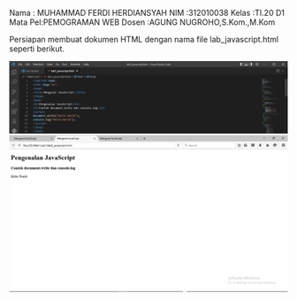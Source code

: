 Nama    : MUHAMMAD FERDI HERDIANSYAH
NIM     :312010038
Kelas   :TI.20 D1
Mata Pel:PEMOGRAMAN WEB
Dosen   :AGUNG NUGROHO,S.Kom.,M.Kom

Persiapan membuat dokumen HTML dengan nama file lab_javascript.html seperti berikut.

 ![Gambar](CD1.PNG)
 ![Gambar](PM1.PNG)
